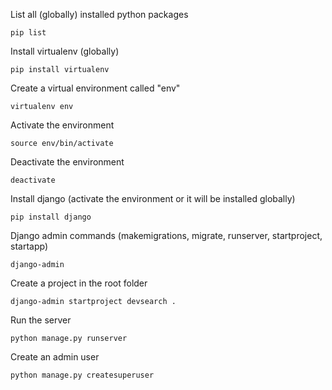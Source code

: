 List all (globally) installed python packages

```
pip list
```

Install virtualenv (globally)

```
pip install virtualenv
```

Create a virtual environment called "env"

```
virtualenv env
```

Activate the environment

```
source env/bin/activate
```

Deactivate the environment

```
deactivate
```

Install django (activate the environment or it will be installed globally)

```
pip install django
```

Django admin commands (makemigrations, migrate, runserver, startproject, startapp)

```
django-admin
```

Create a project in the root folder

```
django-admin startproject devsearch .
```

Run the server

```
python manage.py runserver
```
Create an admin user
```
python manage.py createsuperuser
```
